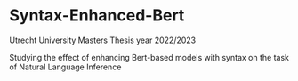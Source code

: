 # Syntax-Enhanced-Bert
Utrecht University Masters Thesis year 2022/2023

Studying the effect of enhancing Bert-based models with syntax on the task of Natural Language Inference

